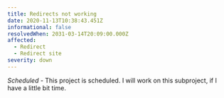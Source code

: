 ```yaml
---
title: Redirects not working
date: 2020-11-13T10:38:43.451Z
informational: false
resolvedWhen: 2031-03-14T20:09:00.000Z
affected:
  - Redirect
  - Redirect site
severity: down
---
```

*Scheduled -* This project is scheduled. I will work on this subproject, if I have a little bit time.